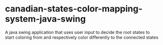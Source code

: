# canadian-states-color-mapping-system-java-swing
A java swing application that uses user input to decide the root states to start coloring from and respectively color differently to the connected states
